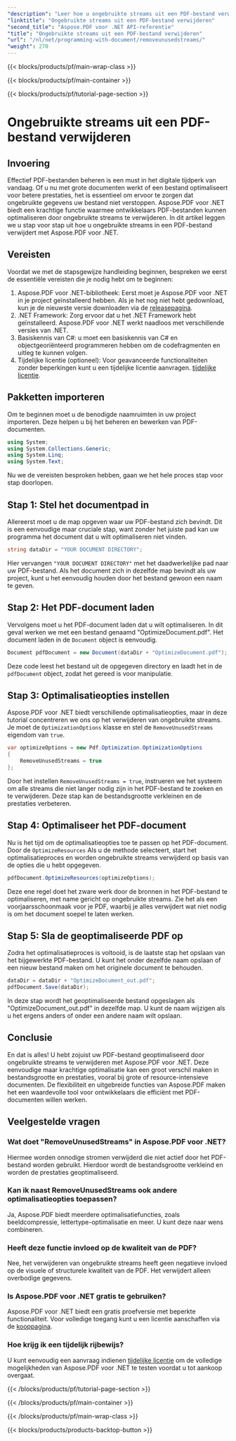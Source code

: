 ```yaml
---
"description": "Leer hoe u ongebruikte streams uit een PDF-bestand verwijdert met Aspose.PDF voor .NET om de bestandsgrootte en prestaties te optimaliseren."
"linktitle": "Ongebruikte streams uit een PDF-bestand verwijderen"
"second_title": "Aspose.PDF voor .NET API-referentie"
"title": "Ongebruikte streams uit een PDF-bestand verwijderen"
"url": "/nl/net/programming-with-document/removeunusedstreams/"
"weight": 270
---
```


{{< blocks/products/pf/main-wrap-class >}}

{{< blocks/products/pf/main-container >}}

{{< blocks/products/pf/tutorial-page-section >}}

# Ongebruikte streams uit een PDF-bestand verwijderen

## Invoering

Effectief PDF-bestanden beheren is een must in het digitale tijdperk van vandaag. Of u nu met grote documenten werkt of een bestand optimaliseert voor betere prestaties, het is essentieel om ervoor te zorgen dat ongebruikte gegevens uw bestand niet verstoppen. Aspose.PDF voor .NET biedt een krachtige functie waarmee ontwikkelaars PDF-bestanden kunnen optimaliseren door ongebruikte streams te verwijderen. In dit artikel leggen we u stap voor stap uit hoe u ongebruikte streams in een PDF-bestand verwijdert met Aspose.PDF voor .NET.

## Vereisten

Voordat we met de stapsgewijze handleiding beginnen, bespreken we eerst de essentiële vereisten die je nodig hebt om te beginnen:

1. Aspose.PDF voor .NET-bibliotheek: Eerst moet je Aspose.PDF voor .NET in je project geïnstalleerd hebben. Als je het nog niet hebt gedownload, kun je de nieuwste versie downloaden via de [releasepagina](https://releases.aspose.com/pdf/net/).
2. .NET Framework: Zorg ervoor dat u het .NET Framework hebt geïnstalleerd. Aspose.PDF voor .NET werkt naadloos met verschillende versies van .NET.
3. Basiskennis van C#: u moet een basiskennis van C# en objectgeoriënteerd programmeren hebben om de codefragmenten en uitleg te kunnen volgen.
4. Tijdelijke licentie (optioneel): Voor geavanceerde functionaliteiten zonder beperkingen kunt u een tijdelijke licentie aanvragen. [tijdelijke licentie](https://purchase.aspose.com/temporary-license/).


## Pakketten importeren

Om te beginnen moet u de benodigde naamruimten in uw project importeren. Deze helpen u bij het beheren en bewerken van PDF-documenten.

```csharp
using System;
using System.Collections.Generic;
using System.Linq;
using System.Text;
```

Nu we de vereisten besproken hebben, gaan we het hele proces stap voor stap doorlopen.

## Stap 1: Stel het documentpad in

Allereerst moet u de map opgeven waar uw PDF-bestand zich bevindt. Dit is een eenvoudige maar cruciale stap, want zonder het juiste pad kan uw programma het document dat u wilt optimaliseren niet vinden.

```csharp
string dataDir = "YOUR DOCUMENT DIRECTORY";
```

Hier vervangen `"YOUR DOCUMENT DIRECTORY"` met het daadwerkelijke pad naar uw PDF-bestand. Als het document zich in dezelfde map bevindt als uw project, kunt u het eenvoudig houden door het bestand gewoon een naam te geven.

## Stap 2: Het PDF-document laden

Vervolgens moet u het PDF-document laden dat u wilt optimaliseren. In dit geval werken we met een bestand genaamd "OptimizeDocument.pdf". Het document laden in de `Document` object is eenvoudig.

```csharp
Document pdfDocument = new Document(dataDir + "OptimizeDocument.pdf");
```

Deze code leest het bestand uit de opgegeven directory en laadt het in de `pdfDocument` object, zodat het gereed is voor manipulatie.

## Stap 3: Optimalisatieopties instellen

Aspose.PDF voor .NET biedt verschillende optimalisatieopties, maar in deze tutorial concentreren we ons op het verwijderen van ongebruikte streams. Je moet de `OptimizationOptions` klasse en stel de `RemoveUnusedStreams` eigendom van `true`.

```csharp
var optimizeOptions = new Pdf.Optimization.OptimizationOptions
{
    RemoveUnusedStreams = true
};
```

Door het instellen `RemoveUnusedStreams = true`, instrueren we het systeem om alle streams die niet langer nodig zijn in het PDF-bestand te zoeken en te verwijderen. Deze stap kan de bestandsgrootte verkleinen en de prestaties verbeteren.

## Stap 4: Optimaliseer het PDF-document

Nu is het tijd om de optimalisatieopties toe te passen op het PDF-document. Door de `OptimizeResources` Als u de methode selecteert, start het optimalisatieproces en worden ongebruikte streams verwijderd op basis van de opties die u hebt opgegeven.

```csharp
pdfDocument.OptimizeResources(optimizeOptions);
```

Deze ene regel doet het zware werk door de bronnen in het PDF-bestand te optimaliseren, met name gericht op ongebruikte streams. Zie het als een voorjaarsschoonmaak voor je PDF, waarbij je alles verwijdert wat niet nodig is om het document soepel te laten werken.

## Stap 5: Sla de geoptimaliseerde PDF op

Zodra het optimalisatieproces is voltooid, is de laatste stap het opslaan van het bijgewerkte PDF-bestand. U kunt het onder dezelfde naam opslaan of een nieuw bestand maken om het originele document te behouden.

```csharp
dataDir = dataDir + "OptimizeDocument_out.pdf";
pdfDocument.Save(dataDir);
```

In deze stap wordt het geoptimaliseerde bestand opgeslagen als "OptimizeDocument_out.pdf" in dezelfde map. U kunt de naam wijzigen als u het ergens anders of onder een andere naam wilt opslaan.

## Conclusie

En dat is alles! U hebt zojuist uw PDF-bestand geoptimaliseerd door ongebruikte streams te verwijderen met Aspose.PDF voor .NET. Deze eenvoudige maar krachtige optimalisatie kan een groot verschil maken in bestandsgrootte en prestaties, vooral bij grote of resource-intensieve documenten. De flexibiliteit en uitgebreide functies van Aspose.PDF maken het een waardevolle tool voor ontwikkelaars die efficiënt met PDF-documenten willen werken.

## Veelgestelde vragen

### Wat doet "RemoveUnusedStreams" in Aspose.PDF voor .NET?
Hiermee worden onnodige stromen verwijderd die niet actief door het PDF-bestand worden gebruikt. Hierdoor wordt de bestandsgrootte verkleind en worden de prestaties geoptimaliseerd.

### Kan ik naast RemoveUnusedStreams ook andere optimalisatieopties toepassen?
Ja, Aspose.PDF biedt meerdere optimalisatiefuncties, zoals beeldcompressie, lettertype-optimalisatie en meer. U kunt deze naar wens combineren.

### Heeft deze functie invloed op de kwaliteit van de PDF?
Nee, het verwijderen van ongebruikte streams heeft geen negatieve invloed op de visuele of structurele kwaliteit van de PDF. Het verwijdert alleen overbodige gegevens.

### Is Aspose.PDF voor .NET gratis te gebruiken?
Aspose.PDF voor .NET biedt een gratis proefversie met beperkte functionaliteit. Voor volledige toegang kunt u een licentie aanschaffen via de [kooppagina](https://purchase.aspose.com/buy).

### Hoe krijg ik een tijdelijk rijbewijs?
U kunt eenvoudig een aanvraag indienen [tijdelijke licentie](https://purchase.aspose.com/temporary-license/) om de volledige mogelijkheden van Aspose.PDF voor .NET te testen voordat u tot aankoop overgaat.

{{< /blocks/products/pf/tutorial-page-section >}}

{{< /blocks/products/pf/main-container >}}

{{< /blocks/products/pf/main-wrap-class >}}

{{< blocks/products/products-backtop-button >}}
